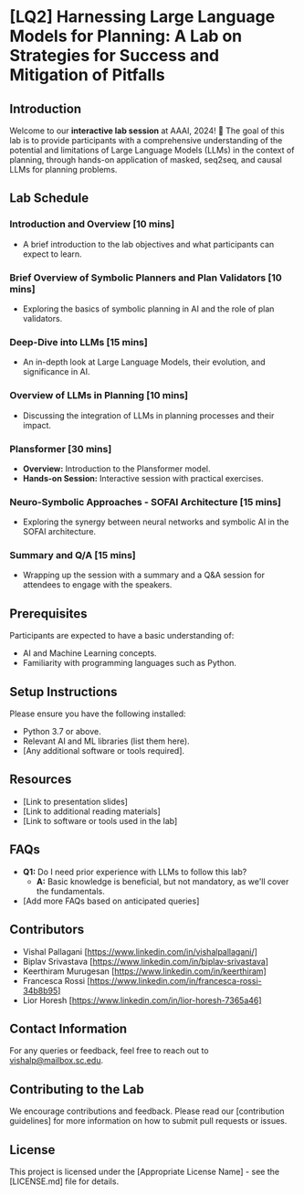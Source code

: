 
#  [LQ2] Harnessing Large Language Models for Planning: A Lab on Strategies for Success and Mitigation of Pitfalls

##  Introduction
Welcome to our **interactive lab session** at AAAI, 2024! 🎉 The goal of this lab is to provide participants with a comprehensive understanding of the potential and limitations of Large Language Models (LLMs) in the context of planning, through hands-on application of masked, seq2seq, and causal LLMs for planning problems.

##  Lab Schedule

###  Introduction and Overview [10 mins]
- A brief introduction to the lab objectives and what participants can expect to learn.

###  Brief Overview of Symbolic Planners and Plan Validators [10 mins]
- Exploring the basics of symbolic planning in AI and the role of plan validators.

###  Deep-Dive into LLMs [15 mins]
- An in-depth look at Large Language Models, their evolution, and significance in AI.

###  Overview of LLMs in Planning [10 mins]
- Discussing the integration of LLMs in planning processes and their impact.

###  Plansformer [30 mins]
- **Overview:** Introduction to the Plansformer model.
- **Hands-on Session:** Interactive session with practical exercises.

###  Neuro-Symbolic Approaches - SOFAI Architecture [15 mins]
- Exploring the synergy between neural networks and symbolic AI in the SOFAI architecture.

###  Summary and Q/A [15 mins]
- Wrapping up the session with a summary and a Q&A session for attendees to engage with the speakers.

##  Prerequisites
Participants are expected to have a basic understanding of:
- AI and Machine Learning concepts.
- Familiarity with programming languages such as Python.

##  Setup Instructions
Please ensure you have the following installed:
- Python 3.7 or above.
- Relevant AI and ML libraries (list them here).
- [Any additional software or tools required].

##  Resources
- [Link to presentation slides]
- [Link to additional reading materials]
- [Link to software or tools used in the lab]

##  FAQs
- **Q1:** Do I need prior experience with LLMs to follow this lab?
  - **A:** Basic knowledge is beneficial, but not mandatory, as we'll cover the fundamentals.
- [Add more FAQs based on anticipated queries]

##  Contributors
- Vishal Pallagani [https://www.linkedin.com/in/vishalpallagani/]
- Biplav Srivastava [https://www.linkedin.com/in/biplav-srivastava]
- Keerthiram Murugesan [https://www.linkedin.com/in/keerthiram]
- Francesca Rossi [https://www.linkedin.com/in/francesca-rossi-34b8b95]
- Lior Horesh [https://www.linkedin.com/in/lior-horesh-7365a46]

##  Contact Information
For any queries or feedback, feel free to reach out to vishalp@mailbox.sc.edu.

##  Contributing to the Lab
We encourage contributions and feedback. Please read our [contribution guidelines] for more information on how to submit pull requests or issues.

##  License
This project is licensed under the [Appropriate License Name] - see the [LICENSE.md] file for details.
